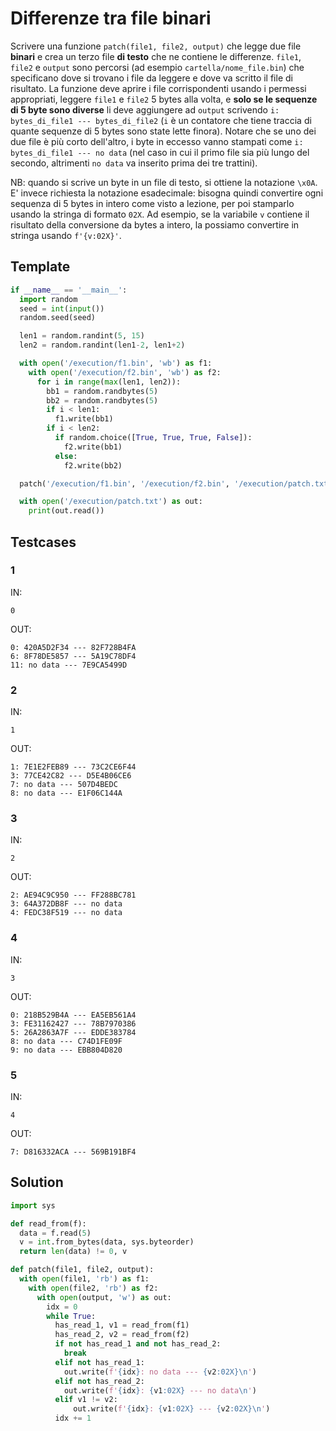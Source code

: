 # Differenze tra file binari

Scrivere una funzione `patch(file1, file2, output)` che legge due file **binari** e crea un terzo file **di testo** che ne contiene le differenze. `file1`, `file2` e `output` sono percorsi (ad esempio `cartella/nome_file.bin`) che specificano dove si trovano i file da leggere e dove va scritto il file di risultato. La funzione deve aprire i file corrispondenti usando i permessi appropriati, leggere `file1` e `file2` 5 bytes alla volta, e **solo se le sequenze di 5 byte sono diverse** li deve aggiungere ad `output` scrivendo `i: bytes_di_file1 --- bytes_di_file2` (`i` è un contatore che tiene traccia di quante sequenze di 5 bytes sono state lette finora). Notare che se uno dei due file è più corto dell'altro, i byte in eccesso vanno stampati come `i: bytes_di_file1 --- no data` (nel caso in cui il primo file sia più lungo del secondo, altrimenti `no data` va inserito prima dei tre trattini).

NB: quando si scrive un byte in un file di testo, si ottiene la notazione `\x0A`. E' invece richiesta la notazione esadecimale: bisogna quindi convertire ogni sequenza di 5 bytes in intero come visto a lezione, per poi stamparlo usando la stringa di formato `02X`. Ad esempio, se la variabile `v` contiene il risultato della conversione da bytes a intero, la possiamo convertire in stringa usando `f'{v:02X}'`.

## Template

```py
if __name__ == '__main__':
  import random
  seed = int(input())
  random.seed(seed)

  len1 = random.randint(5, 15)
  len2 = random.randint(len1-2, len1+2)

  with open('/execution/f1.bin', 'wb') as f1:
    with open('/execution/f2.bin', 'wb') as f2:
      for i in range(max(len1, len2)):
        bb1 = random.randbytes(5)
        bb2 = random.randbytes(5)
        if i < len1:
          f1.write(bb1)
        if i < len2:
          if random.choice([True, True, True, False]):
            f2.write(bb1)
          else:
            f2.write(bb2)

  patch('/execution/f1.bin', '/execution/f2.bin', '/execution/patch.txt')

  with open('/execution/patch.txt') as out:
    print(out.read())
```

## Testcases

### 1

IN:
```
0
```

OUT:
```
0: 420A5D2F34 --- 82F728B4FA
6: 8F78DE5857 --- 5A19C78DF4
11: no data --- 7E9CA5499D
```

### 2

IN:
```
1
```

OUT:
```
1: 7E1E2FEB89 --- 73C2CE6F44
3: 77CE42C82 --- D5E4B06CE6
7: no data --- 507D4BEDC
8: no data --- E1F06C144A
```

### 3

IN:
```
2
```

OUT:
```
2: AE94C9C950 --- FF288BC781
3: 64A372DB8F --- no data
4: FEDC38F519 --- no data
```

### 4

IN:
```
3
```

OUT:
```
0: 218B529B4A --- EA5EB561A4
3: FE31162427 --- 78B7970386
5: 26A2863A7F --- EDDE383784
8: no data --- C74D1FE09F
9: no data --- EBB804D820
```

### 5

IN:
```
4
```

OUT:
```
7: D816332ACA --- 569B191BF4
```

## Solution

```py
import sys

def read_from(f):
  data = f.read(5)
  v = int.from_bytes(data, sys.byteorder)
  return len(data) != 0, v

def patch(file1, file2, output):
  with open(file1, 'rb') as f1:
    with open(file2, 'rb') as f2:
      with open(output, 'w') as out:
        idx = 0
        while True:
          has_read_1, v1 = read_from(f1)
          has_read_2, v2 = read_from(f2)
          if not has_read_1 and not has_read_2:
            break
          elif not has_read_1:
            out.write(f'{idx}: no data --- {v2:02X}\n')
          elif not has_read_2:
            out.write(f'{idx}: {v1:02X} --- no data\n')
          elif v1 != v2:
              out.write(f'{idx}: {v1:02X} --- {v2:02X}\n')
          idx += 1
```
